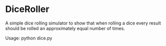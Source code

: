 # DiceRoller
A simple dice rolling simulator to show that when rolling a dice every result should be rolled an approximately equal number of times.

Usage: python dice.py
